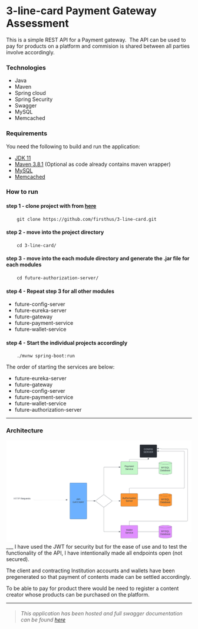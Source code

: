 # 3-line-card Payment Gateway Assessment

This is a simple REST API for a Payment gateway.  The API can be used to pay for products on a platform and commision is shared between all parties involve accordingly.


### Technologies
- Java
- Maven  
- Spring cloud
- Spring Security
- Swagger
- MySQL
- Memcached

### Requirements

You need the following to build and run the application:

- [JDK 11](https://www.oracle.com/java/technologies/javase-jdk11-downloads.html)
- [Maven 3.8.1](https://maven.apache.org) (Optional as code already contains maven wrapper)
- [MySQL](https://www.mysql.com/downloads/)
- [Memcached](https://memcached.org/downloads)


### How to run
#### step 1 - clone project with from [here](https://github.com/firsthus/3-line-card)

```
    git clone https://github.com/firsthus/3-line-card.git
```


#### step 2 - move into the project directory
```
    cd 3-line-card/
```

#### step 3 - move into the each module directory and generate the .jar file for each modules
```
    cd future-authorization-server/
```

#### step 4 - Repeat step 3 for all other modules

- future-config-server
- future-eureka-server  
- future-gateway
- future-payment-service
- future-wallet-service

#### step 4 - Start the individual projects accordingly
```
    ./mvnw spring-boot:run
```
The order of starting the services are below:

- future-eureka-server  
- future-gateway
- future-config-server
- future-payment-service
- future-wallet-service
- future-authorization-server

___
### Architecture

<img alt="Architecture of infrastructure used" src="Blank-diagram.png"/>
___
I have used the JWT for security but for the ease of use and to test the functionality of the API, 
I have intentionally made all endpoints open (not secured). 

The client and contracting Institution accounts and wallets have been pregenerated so that payment of contents made can be settled accordingly.

To be able to pay for product there would be need to register a content creator whose products can be purchased on the platform.
___
>###### This application has been hosted and full swagger documentation can be found [here](https://three-line-api-gateway.herokuapp.com/swagger-ui/)



